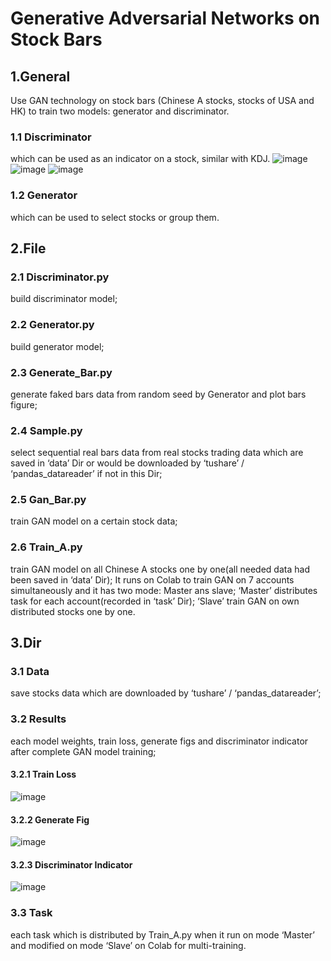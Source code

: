 # Generative Adversarial Networks on Stock Bars
## 1.General
Use GAN technology on stock bars (Chinese A stocks, stocks of USA and HK) to train two models: generator and discriminator.
### 1.1 Discriminator 
which can be used as an indicator on a stock, similar with KDJ.
![image](https://raw.githubusercontent.com/frank0532/gan_bar/master/results/000002_indicator.png)
![image](https://raw.githubusercontent.com/frank0532/gan_bar/master/results/600600_indicator.png)
![image](https://raw.githubusercontent.com/frank0532/gan_bar/master/results/300246_indicator.png)
### 1.2 Generator 
which can be used to select stocks or group them.

## 2.File
### 2.1 Discriminator.py
build discriminator model;
### 2.2 Generator.py
build generator model;
### 2.3 Generate_Bar.py
generate faked bars data from random seed by Generator and plot bars figure;
### 2.4 Sample.py
select sequential real bars data from real stocks trading data which are saved in ‘data’ Dir or would be downloaded by ‘tushare’ / ‘pandas_datareader’ if not in this Dir;
### 2.5 Gan_Bar.py
train GAN model on a certain stock data;
### 2.6 Train_A.py 
train GAN model on all Chinese A stocks one by one(all needed data had been saved in ‘data’ Dir); It runs on Colab to train GAN on 7 accounts simultaneously and it has two mode: Master ans slave; ‘Master’ distributes task for each account(recorded in ‘task’ Dir); ‘Slave’ train GAN on own distributed stocks one by one. 

## 3.Dir
### 3.1 Data
save stocks data which are downloaded by ‘tushare’ / ‘pandas_datareader’;
### 3.2 Results
each model weights, train loss, generate figs and discriminator indicator after complete GAN model training;
#### 3.2.1 Train Loss 
![image](https://raw.githubusercontent.com/frank0532/gan_bar/master/results/600600_gen_dis_loss.png)
#### 3.2.2 Generate Fig
![image](https://raw.githubusercontent.com/frank0532/gan_bar/master/results/600600_generate_fig.png)
#### 3.2.3 Discriminator Indicator
![image](https://raw.githubusercontent.com/frank0532/gan_bar/master/results/600600_indicator.png)
### 3.3 Task
each task which is distributed by Train_A.py when it run on mode ‘Master’ and modified on mode ‘Slave’ on Colab for multi-training.



